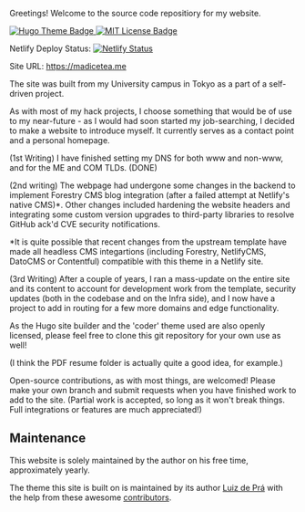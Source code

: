 Greetings! Welcome to the source code repositiory for my website.

<p>
    <a href="https://themes.gohugo.io/hugo-coder/">
      <img src="https://img.shields.io/badge/theme-hugo--coder-2b8cbe" alt="Hugo Theme Badge"">
    </a>
    <a href="https://github.com/luizdepra/hugo-coder/blob/master/LICENSE.txt">
      <img src="https://img.shields.io/github/license/luizdepra/hugo-coder.svg" alt="MIT License Badge">
    </a>
</p>

Netlify Deploy Status: [![Netlify Status](https://api.netlify.com/api/v1/badges/a1565f2d-8f83-4c9d-ac86-c0f68660641b/deploy-status)](https://app.netlify.com/sites/madicetea/deploys)

Site URL: https://madicetea.me

The site was built from my University campus in Tokyo as a part of a self-driven project.

As with most of my hack projects, I choose something that would be of use to my near-future - as I would had soon started my job-searching, I decided to make a website to introduce myself. It currently serves as a contact point and a personal homepage.

(1st Writing) I have finished setting my DNS for both www and non-www, and for the ME and COM TLDs. (DONE)

(2nd writing) The webpage had undergone some changes in the backend to implement Forestry CMS blog integration (after a failed attempt at Netlify's native CMS)*. Other changes included hardening the website headers and integrating some custom version upgrades to third-party libraries to resolve GitHub ack'd CVE security notifications.

*It is quite possible that recent changes from the upstream template have made all headless CMS integartions (including Forestry, NetlifyCMS, DatoCMS or Contentful) compatible with this theme in a Netlify site.

(3rd Writing) After a couple of years, I ran a mass-update on the entire site and its content to account for development work from the template, security updates (both in the codebase and on the Infra side), and I now have a project to add in routing for a few more domains and edge functionality.

As the Hugo site builder and the 'coder' theme used are also openly licensed, please feel free to clone this git repository for your own use as well!

(I think the PDF resume folder is actually quite a good idea, for example.)
                                                                                               
Open-source contributions, as with most things, are welcomed! Please make your own branch and submit requests when you have finished work to add to the site. (Partial work is accepted, so long as it won't break things. Full integrations or features are much appreciated!)

## Maintenance

This website is solely maintained by the author on his free time, approximately yearly.

The theme this site is built on is maintained by its author [Luiz de Prá](https://github.com/luizdepra) with the help from these awesome [contributors](CONTRIBUTORS.md).
